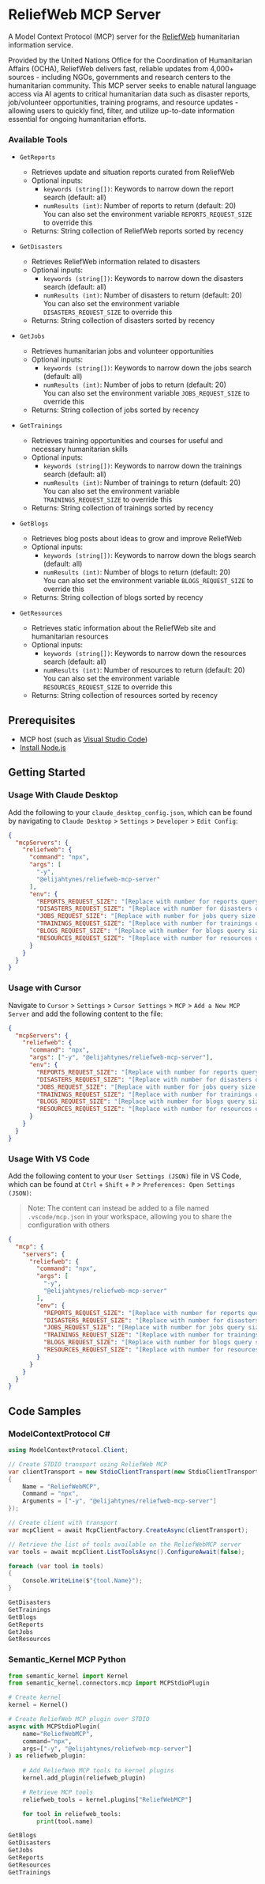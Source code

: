 # ReliefWeb MCP Server
A Model Context Protocol (MCP) server for the [ReliefWeb](https://reliefweb.int/) humanitarian information service. 

Provided by the United Nations Office for the Coordination of Humanitarian Affairs (OCHA), ReliefWeb delivers fast, reliable updates from 4,000+ sources - including NGOs, governments and research centers to the humanitarian community. This MCP server seeks to enable natural language access via AI agents to critical humanitarian data such as disaster reports, job/volunteer opportunities, training programs, and resource updates - allowing users to quickly find, filter, and utilize up-to-date information essential for ongoing humanitarian efforts.

### Available Tools
- `GetReports`  
  - Retrieves update and situation reports curated from ReliefWeb
  - Optional inputs:
    - `keywords (string[])`: Keywords to narrow down the report search (default: all)
    - `numResults (int)`: Number of reports to return (default: 20)    
      You can also set the environment variable `REPORTS_REQUEST_SIZE` to override this
  - Returns: String collection of ReliefWeb reports sorted by recency
      
- `GetDisasters`     
  - Retrieves ReliefWeb information related to disasters
  - Optional inputs:
    - `keywords (string[])`: Keywords to narrow down the disasters search (default: all)
    - `numResults (int)`: Number of disasters to return (default: 20)    
      You can also set the environment variable `DISASTERS_REQUEST_SIZE` to override this
   - Returns: String collection of disasters sorted by recency
  
- `GetJobs`    
  - Retrieves humanitarian jobs and volunteer opportunities
  - Optional inputs:
    - `keywords (string[])`: Keywords to narrow down the jobs search (default: all)
    - `numResults (int)`: Number of jobs to return (default: 20)   
      You can also set the environment variable `JOBS_REQUEST_SIZE` to override this
  - Returns: String collection of jobs sorted by recency

- `GetTrainings`    
  - Retrieves training opportunities and courses for useful and necessary humanitarian skills
  - Optional inputs:
    - `keywords (string[])`: Keywords to narrow down the trainings search (default: all)
    - `numResults (int)`: Number of trainings to return (default: 20)    
      You can also set the environment variable `TRAININGS_REQUEST_SIZE` to override this
  - Returns: String collection of trainings sorted by recency
    
- `GetBlogs`    
  - Retrieves blog posts about ideas to grow and improve ReliefWeb
  - Optional inputs:
    - `keywords (string[])`: Keywords to narrow down the blogs search (default: all)
    - `numResults (int)`: Number of blogs to return (default: 20)    
      You can also set the environment variable `BLOGS_REQUEST_SIZE` to override this
  - Returns: String collection of blogs sorted by recency
  
- `GetResources`    
  - Retrieves static information about the ReliefWeb site and humanitarian resources
  - Optional inputs:
    - `keywords (string[])`: Keywords to narrow down the resources search (default: all)
    - `numResults (int)`: Number of resources to return (default: 20)    
      You can also set the environment variable `RESOURCES_REQUEST_SIZE` to override this
  - Returns: String collection of resources sorted by recency
     
## Prerequisites

- MCP host (such as [Visual Studio Code](https://code.visualstudio.com/))
- [Install Node.js](https://nodejs.org/)

## Getting Started

### Usage With Claude Desktop
Add the following to your `claude_desktop_config.json`, which can be found by navigating to `Claude Desktop` > `Settings` > `Developer` > `Edit Config`:

```JSON
{
  "mcpServers": {
    "reliefweb": {
      "command": "npx",
      "args": [
        "-y",
        "@elijahtynes/reliefweb-mcp-server"
      ],
      "env": {
        "REPORTS_REQUEST_SIZE": "[Replace with number for reports query size (Optional)]",
        "DISASTERS_REQUEST_SIZE": "[Replace with number for disasters query size (Optional)]",
        "JOBS_REQUEST_SIZE": "[Replace with number for jobs query size (Optional)]",
        "TRAININGS_REQUEST_SIZE": "[Replace with number for trainings query size (Optional)]",
        "BLOGS_REQUEST_SIZE": "[Replace with number for blogs query size (Optional)]",
        "RESOURCES_REQUEST_SIZE": "[Replace with number for resources query size (Optional)]"
      }
    }
  }
}
```
### Usage with Cursor
Navigate to `Cursor` > `Settings` > `Cursor Settings` > `MCP` > `Add a New MCP Server` and add the following content to the file:

```JSON
{
  "mcpServers": {
    "reliefweb": {
      "command": "npx",
      "args": ["-y", "@elijahtynes/reliefweb-mcp-server"],
      "env": {
        "REPORTS_REQUEST_SIZE": "[Replace with number for reports query size (Optional)]",
        "DISASTERS_REQUEST_SIZE": "[Replace with number for disasters query size (Optional)]",
        "JOBS_REQUEST_SIZE": "[Replace with number for jobs query size (Optional)]",
        "TRAININGS_REQUEST_SIZE": "[Replace with number for trainings query size (Optional)]",
        "BLOGS_REQUEST_SIZE": "[Replace with number for blogs query size (Optional)]",
        "RESOURCES_REQUEST_SIZE": "[Replace with number for resources query size (Optional)]"
      }
    }
  }
}
```

### Usage With VS Code
Add the following content to your `User Settings (JSON)` file in VS Code, which can be found at `Ctrl` + `Shift` + `P` > `Preferences: Open Settings (JSON)`:

> Note: The content can instead be added to a file named `.vscode/mcp.json` in your workspace, allowing you to share the configuration with others

```JSON
{
  "mcp": {
    "servers": {
      "reliefweb": {
        "command": "npx",
        "args": [
          "-y",
          "@elijahtynes/reliefweb-mcp-server"
        ],
        "env": {
          "REPORTS_REQUEST_SIZE": "[Replace with number for reports query size (Optional)]",
          "DISASTERS_REQUEST_SIZE": "[Replace with number for disasters query size (Optional)]",
          "JOBS_REQUEST_SIZE": "[Replace with number for jobs query size (Optional)]",
          "TRAININGS_REQUEST_SIZE": "[Replace with number for trainings query size (Optional)]",
          "BLOGS_REQUEST_SIZE": "[Replace with number for blogs query size (Optional)]",
          "RESOURCES_REQUEST_SIZE": "[Replace with number for resources query size (Optional)]"
        }
      }
    }
  }
}
```


## Code Samples

### ModelContextProtocol C#
```C#
using ModelContextProtocol.Client;

// Create STDIO transport using ReliefWeb MCP
var clientTransport = new StdioClientTransport(new StdioClientTransportOptions
{
    Name = "ReliefWebMCP",
    Command = "npx",
    Arguments = ["-y", "@elijahtynes/reliefweb-mcp-server"]
});

// Create client with transport
var mcpClient = await McpClientFactory.CreateAsync(clientTransport);

// Retrieve the list of tools available on the ReliefWebMCP server
var tools = await mcpClient.ListToolsAsync().ConfigureAwait(false);

foreach (var tool in tools)
{
    Console.WriteLine($"{tool.Name}");
}
```

```bash
GetDisasters
GetTrainings
GetBlogs
GetReports
GetJobs
GetResources
```

### Semantic_Kernel MCP Python
```Python
from semantic_kernel import Kernel
from semantic_kernel.connectors.mcp import MCPStdioPlugin

# Create kernel
kernel = Kernel()

# Create ReliefWeb MCP plugin over STDIO
async with MCPStdioPlugin(
    name="ReliefWebMCP",
    command="npx",
    args=["-y", "@elijahtynes/reliefweb-mcp-server"]
) as reliefweb_plugin:
    
    # Add ReliefWeb MCP tools to kernel plugins
    kernel.add_plugin(reliefweb_plugin)

    # Retrieve MCP tools
    reliefweb_tools = kernel.plugins["ReliefWebMCP"]

    for tool in reliefweb_tools:
        print(tool.name)
```

```bash
GetBlogs
GetDisasters
GetJobs
GetReports
GetResources
GetTrainings
```
